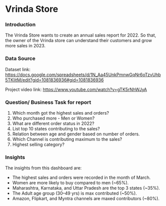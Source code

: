 # Vrinda Store


### Introduction
The Vrinda Store wants to create an annual sales report for 2022. 
So that, the owner of the Vrinda store can understand their customers and grow more sales in 2023.


### Data Source

Dataset link: https://docs.google.com/spreadsheets/d/1N_Aa45UnkPmnwGqNr6oTzvUhb5TKlitM/edit?gid=1081836936#gid=1081836936

Project video link: https://www.youtube.com/watch?v=gTK5rNhWJyA 

### Question/ Business Task for report

1. Which month got the highest sales and orders?
2. Who purchased more - Men or Women?
3. What are different order status in 2022?
4. List top 10 states contributing to the sales?
5. Relation between age and gender based on number of orders.
6. Which Channel is contributing maximum to the sales?
7. Highest selling category?




### Insights

The insights from this dashboard are:

- The highest sales and orders were recorded in the month of March.
- Women are more likely to buy compared to men (~65%).
- Maharashtra, Karnataka, and Uttar Pradesh are the top 3 states (~35%).
- The Adult age group (30–49 yrs) is max contributed (~50%).
- Amazon, Flipkart, and Myntra channels are maxed contributors (~80%).
